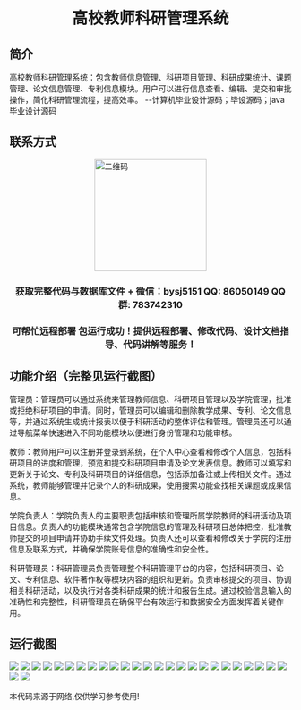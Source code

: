 <p><h1 align="center">高校教师科研管理系统</h1></p>

## 简介
高校教师科研管理系统：包含教师信息管理、科研项目管理、科研成果统计、课题管理、论文信息管理、专利信息模块。用户可以进行信息查看、编辑、提交和审批操作，简化科研管理流程，提高效率。    --计算机毕业设计源码；毕设源码；java毕业设计源码


## 联系方式
<img src="https://bs-1329754181.cos.ap-shanghai.myqcloud.com/wx.jpg" alt="二维码" style="display: block; margin: 0 auto;" width="200px">
<p><h3 align="center">获取完整代码与数据库文件 + 微信：bysj5151 QQ: 86050149 QQ群: 783742310</h3></p>
<p><h3 align="center">可帮忙远程部署 包运行成功！提供远程部署、修改代码、设计文档指导、代码讲解等服务！</h3></p>

## 功能介绍（完整见运行截图）
管理员：管理员可以通过系统来管理教师信息、科研项目管理以及学院管理，批准或拒绝科研项目的申请。同时，管理员可以编辑和删除教学成果、专利、论文信息等，并通过系统生成统计报表以便于科研活动的整体评估和管理。管理员还可以通过导航菜单快速进入不同功能模块以便进行身份管理和功能审核。

教师：教师用户可以注册并登录到系统，在个人中心查看和修改个人信息，包括科研项目的进度和管理，预览和提交科研项目申请及论文发表信息。教师可以填写和更新关于论文、专利及科研项目的详细信息，包括添加备注或上传相关文件。通过系统，教师能够管理并记录个人的科研成果，使用搜索功能查找相关课题或成果信息。

学院负责人：学院负责人的主要职责包括审核和管理所属学院教师的科研活动及项目信息。负责人的功能模块通常包含学院信息的管理及科研项目总体把控，批准教师提交的项目申请并协助手续文件处理。负责人还可以查看和修改关于学院的注册信息及联系方式，并确保学院账号信息的准确性和安全性。

科研管理员：科研管理员负责管理整个科研管理平台的内容，包括科研项目、论文、专利信息、软件著作权等模块内容的组织和更新。负责审核提交的项目、协调相关科研活动，以及执行对各类科研成果的统计和报告生成。通过校验信息输入的准确性和完整性，科研管理员在确保平台有效运行和数据安全方面发挥着关键作用。


## 运行截图
![](https://bs-1329754181.cos.ap-shanghai.myqcloud.com/spring/HigherEducationResearchManagementSystem/img/001.jpg)
![](https://bs-1329754181.cos.ap-shanghai.myqcloud.com/spring/HigherEducationResearchManagementSystem/img/002.jpg)
![](https://bs-1329754181.cos.ap-shanghai.myqcloud.com/spring/HigherEducationResearchManagementSystem/img/003.jpg)
![](https://bs-1329754181.cos.ap-shanghai.myqcloud.com/spring/HigherEducationResearchManagementSystem/img/004.jpg)
![](https://bs-1329754181.cos.ap-shanghai.myqcloud.com/spring/HigherEducationResearchManagementSystem/img/005.jpg)
![](https://bs-1329754181.cos.ap-shanghai.myqcloud.com/spring/HigherEducationResearchManagementSystem/img/006.jpg)
![](https://bs-1329754181.cos.ap-shanghai.myqcloud.com/spring/HigherEducationResearchManagementSystem/img/007.jpg)
![](https://bs-1329754181.cos.ap-shanghai.myqcloud.com/spring/HigherEducationResearchManagementSystem/img/008.jpg)
![](https://bs-1329754181.cos.ap-shanghai.myqcloud.com/spring/HigherEducationResearchManagementSystem/img/009.jpg)
![](https://bs-1329754181.cos.ap-shanghai.myqcloud.com/spring/HigherEducationResearchManagementSystem/img/010.jpg)
![](https://bs-1329754181.cos.ap-shanghai.myqcloud.com/spring/HigherEducationResearchManagementSystem/img/011.jpg)
![](https://bs-1329754181.cos.ap-shanghai.myqcloud.com/spring/HigherEducationResearchManagementSystem/img/012.jpg)
![](https://bs-1329754181.cos.ap-shanghai.myqcloud.com/spring/HigherEducationResearchManagementSystem/img/013.jpg)
![](https://bs-1329754181.cos.ap-shanghai.myqcloud.com/spring/HigherEducationResearchManagementSystem/img/014.jpg)
![](https://bs-1329754181.cos.ap-shanghai.myqcloud.com/spring/HigherEducationResearchManagementSystem/img/015.jpg)
![](https://bs-1329754181.cos.ap-shanghai.myqcloud.com/spring/HigherEducationResearchManagementSystem/img/016.jpg)
![](https://bs-1329754181.cos.ap-shanghai.myqcloud.com/spring/HigherEducationResearchManagementSystem/img/017.jpg)
![](https://bs-1329754181.cos.ap-shanghai.myqcloud.com/spring/HigherEducationResearchManagementSystem/img/018.jpg)
![](https://bs-1329754181.cos.ap-shanghai.myqcloud.com/spring/HigherEducationResearchManagementSystem/img/019.jpg)
![](https://bs-1329754181.cos.ap-shanghai.myqcloud.com/spring/HigherEducationResearchManagementSystem/img/020.jpg)
![](https://bs-1329754181.cos.ap-shanghai.myqcloud.com/spring/HigherEducationResearchManagementSystem/img/021.jpg)
![](https://bs-1329754181.cos.ap-shanghai.myqcloud.com/spring/HigherEducationResearchManagementSystem/img/022.jpg)
![](https://bs-1329754181.cos.ap-shanghai.myqcloud.com/spring/HigherEducationResearchManagementSystem/img/023.jpg)
![](https://bs-1329754181.cos.ap-shanghai.myqcloud.com/spring/HigherEducationResearchManagementSystem/img/024.jpg)
![](https://bs-1329754181.cos.ap-shanghai.myqcloud.com/spring/HigherEducationResearchManagementSystem/img/025.jpg)
![](https://bs-1329754181.cos.ap-shanghai.myqcloud.com/spring/HigherEducationResearchManagementSystem/img/026.jpg)
![](https://bs-1329754181.cos.ap-shanghai.myqcloud.com/spring/HigherEducationResearchManagementSystem/img/027.jpg)

<p>本代码来源于网络,仅供学习参考使用!</p>

